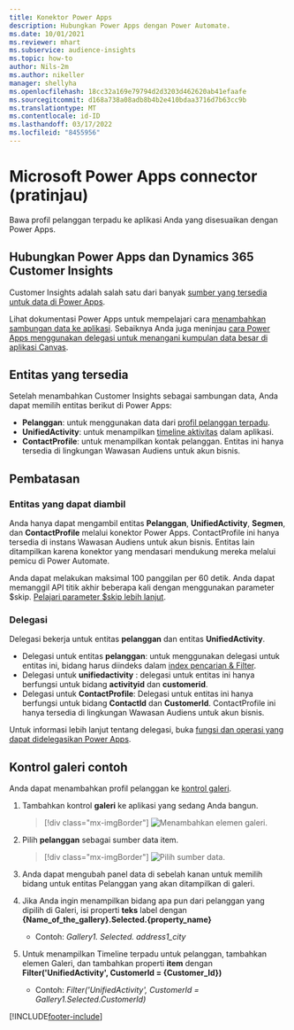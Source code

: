 ```yaml
---
title: Konektor Power Apps
description: Hubungkan Power Apps dengan Power Automate.
ms.date: 10/01/2021
ms.reviewer: mhart
ms.subservice: audience-insights
ms.topic: how-to
author: Nils-2m
ms.author: nikeller
manager: shellyha
ms.openlocfilehash: 18cc32a169e79794d2d3203d462620ab41efaafe
ms.sourcegitcommit: d168a738a08adb8b4b2e410bdaa3716d7b63cc9b
ms.translationtype: MT
ms.contentlocale: id-ID
ms.lasthandoff: 03/17/2022
ms.locfileid: "8455956"
---
```

# <a name="microsoft-power-apps-connector-preview"></a>Microsoft Power Apps connector (pratinjau)

Bawa profil pelanggan terpadu ke aplikasi Anda yang disesuaikan dengan Power Apps.

## <a name="connect-power-apps-and-dynamics-365-customer-insights"></a>Hubungkan Power Apps dan Dynamics 365 Customer Insights

Customer Insights adalah salah satu dari banyak [sumber yang tersedia untuk data di Power Apps](/powerapps/maker/canvas-apps/working-with-data-sources).

Lihat dokumentasi Power Apps untuk mempelajari cara [menambahkan sambungan data ke aplikasi](/powerapps/maker/canvas-apps/add-data-connection). Sebaiknya Anda juga meninjau [cara Power Apps menggunakan delegasi untuk menangani kumpulan data besar di aplikasi Canvas](/powerapps/maker/canvas-apps/delegation-overview).

## <a name="available-entities"></a>Entitas yang tersedia

Setelah menambahkan Customer Insights sebagai sambungan data, Anda dapat memilih entitas berikut di Power Apps:

- **Pelanggan**: untuk menggunakan data dari [profil pelanggan terpadu](customer-profiles.md).
- **UnifiedActivity**: untuk menampilkan [timeline aktivitas](activities.md) dalam aplikasi.
- **ContactProfile**: untuk menampilkan kontak pelanggan. Entitas ini hanya tersedia di lingkungan Wawasan Audiens untuk akun bisnis.

## <a name="limitations"></a>Pembatasan

### <a name="retrievable-entities"></a>Entitas yang dapat diambil

Anda hanya dapat mengambil entitas **Pelanggan**, **UnifiedActivity**, **Segmen**, dan **ContactProfile** melalui konektor Power Apps. ContactProfile ini hanya tersedia di instans Wawasan Audiens untuk akun bisnis. Entitas lain ditampilkan karena konektor yang mendasari mendukung mereka melalui pemicu di Power Automate.

Anda dapat melakukan maksimal 100 panggilan per 60 detik. Anda dapat memanggil API titik akhir beberapa kali dengan menggunakan parameter $skip. [Pelajari parameter $skip lebih lanjut](/connectors/customerinsights/#get-items-from-an-entity).

### <a name="delegation"></a>Delegasi

Delegasi bekerja untuk entitas **pelanggan** dan entitas **UnifiedActivity**. 

- Delegasi untuk entitas **pelanggan**: untuk menggunakan delegasi untuk entitas ini, bidang harus diindeks dalam [index pencarian & Filter](search-filter-index.md).  
- Delegasi untuk **unifiedactivity** : delegasi untuk entitas ini hanya berfungsi untuk bidang **activityid** dan **customerid**.  
- Delegasi untuk **ContactProfile**: Delegasi untuk entitas ini hanya berfungsi untuk bidang **ContactId** dan **CustomerId**. ContactProfile ini hanya tersedia di lingkungan Wawasan Audiens untuk akun bisnis.

Untuk informasi lebih lanjut tentang delegasi, buka [fungsi dan operasi yang dapat didelegasikan Power Apps](/powerapps/maker/canvas-apps/delegation-overview). 

## <a name="example-gallery-control"></a>Kontrol galeri contoh

Anda dapat menambahkan profil pelanggan ke [kontrol galeri](/powerapps/maker/canvas-apps/add-gallery).

1. Tambahkan kontrol **galeri** ke aplikasi yang sedang Anda bangun.

    > [!div class="mx-imgBorder"]
    > ![Menambahkan elemen galeri.](media/connector-powerapps9.png "Menambahkan elemen galeri.")

2. Pilih **pelanggan** sebagai sumber data item.

    > [!div class="mx-imgBorder"]
    > ![Pilih sumber data.](media/choose-datasource-powerapps.png "Pilih sumber data.")

3. Anda dapat mengubah panel data di sebelah kanan untuk memilih bidang untuk entitas Pelanggan yang akan ditampilkan di galeri.

4. Jika Anda ingin menampilkan bidang apa pun dari pelanggan yang dipilih di Galeri, isi properti **teks** label dengan **{Name_of_the_gallery}.Selected.{property_name}**  
    - Contoh: _Gallery1. Selected. address1_city_

5. Untuk menampilkan Timeline terpadu untuk pelanggan, tambahkan elemen Galeri, dan tambahkan properti **item** dengan **Filter('UnifiedActivity', CustomerId = {Customer_Id})**  
    - Contoh: _Filter('UnifiedActivity', CustomerId = Gallery1.Selected.CustomerId)_


[!INCLUDE[footer-include](../includes/footer-banner.md)]
